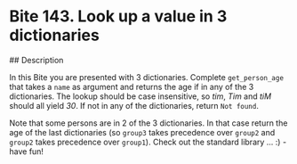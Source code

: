 # Bite 143. Look up a value in 3 dictionaries

## Description

In this Bite you are presented with 3 dictionaries. Complete `get_person_age` that takes a `name` as argument and returns the age if in any of the 3 dictionaries. The lookup should be case insensitive, so _tim_, _Tim_ and _tiM_ should all yield _30_. If not in any of the dictionaries, return `Not found`.

Note that some persons are in 2 of the 3 dictionaries. In that case return the age of the last dictionaries (so `group3` takes precedence over `group2` and `group2` takes precedence over `group1`). Check out the standard library ... :) - have fun!
